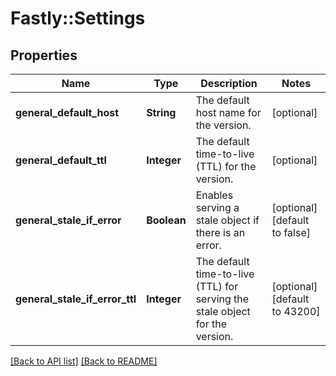 # Fastly::Settings

## Properties

| Name | Type | Description | Notes |
| ---- | ---- | ----------- | ----- |
| **general_default_host** | **String** | The default host name for the version. | [optional] |
| **general_default_ttl** | **Integer** | The default time-to-live (TTL) for the version. | [optional] |
| **general_stale_if_error** | **Boolean** | Enables serving a stale object if there is an error. | [optional][default to false] |
| **general_stale_if_error_ttl** | **Integer** | The default time-to-live (TTL) for serving the stale object for the version. | [optional][default to 43200] |

[[Back to API list]](../../README.md#endpoints) [[Back to README]](../../README.md)

